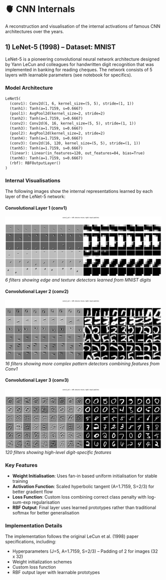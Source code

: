 # 🫀 CNN Internals

A reconstruction and visualisation of the internal activations of famous CNN architectures over the years.

## 1) LeNet-5 (1998) – Dataset: MNIST

LeNet-5 is a pioneering convolutional neural network architecture designed by Yann LeCun and colleagues for handwritten digit recognition that was implemented in banking for reading cheques. The network consists of 5 layers with learnable parameters (see notebook for specifics).

### Model Architecture

```
LeNet5(
  (conv1): Conv2d(1, 6, kernel_size=(5, 5), stride=(1, 1))
  (tanh1): Tanh(a=1.7159, s=0.6667)
  (pool1): AvgPool2d(kernel_size=2, stride=2)
  (tanh2): Tanh(a=1.7159, s=0.6667)
  (conv2): Conv2d(6, 16, kernel_size=(5, 5), stride=(1, 1))
  (tanh3): Tanh(a=1.7159, s=0.6667)
  (pool2): AvgPool2d(kernel_size=2, stride=2)
  (tanh4): Tanh(a=1.7159, s=0.6667)
  (conv3): Conv2d(16, 120, kernel_size=(5, 5), stride=(1, 1))
  (tanh5): Tanh(a=1.7159, s=0.6667)
  (linear): Linear(in_features=120, out_features=84, bias=True)
  (tanh6): Tanh(a=1.7159, s=0.6667)
  (rbf): RBFOutputLayer()
)
```

### Internal Visualisations

The following images show the internal representations learned by each layer of the LeNet-5 network:

#### Convolutional Layer 1 (conv1)
![Conv1 Internal Representations](images/lenet-5_conv1.png)
*6 filters showing edge and texture detectors learned from MNIST digits*

#### Convolutional Layer 2 (conv2)  
![Conv2 Internal Representations](images/lenet-5_conv2.png)
*16 filters showing more complex pattern detectors combining features from Conv1*

#### Convolutional Layer 3 (conv3)
![Conv3 Internal Representations](images/lenet-5_conv3.png)
*120 filters showing high-level digit-specific features*

### Key Features

- **Weight Initialisation**: Uses fan-in based uniform initialisation for stable training
- **Activation Function**: Scaled hyperbolic tangent (A=1.7159, S=2/3) for better gradient flow
- **Loss Function**: Custom loss combining correct class penalty with log-sum-exp regularisation
- **RBF Output**: Final layer uses learned prototypes rather than traditional softmax for better generalisation

### Implementation Details

The implementation follows the original LeCun et al. (1998) paper specifications, including:
- Hyperparameters (J=5, A=1.7159, S=2/3)
– Padding of 2 for images (32 x 32)
- Weight initialization schemes
- Custom loss function
- RBF output layer with learnable prototypes
